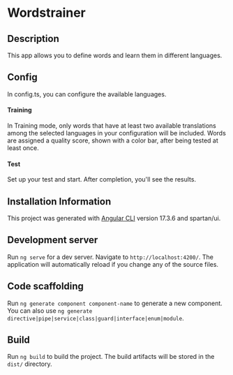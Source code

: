 # Wordstrainer

## Description

This app allows you to define words and learn them in different languages.

## Config
In config.ts, you can configure the available languages.

#### Training
In Training mode, only words that have at least two available translations among the selected languages in your configuration will be included. Words are assigned a quality score, shown with a color bar, after being tested at least once.

#### Test
Set up your test and start. After completion, you'll see the results.

## Installation Information

This project was generated with [Angular CLI](https://github.com/angular/angular-cli) version 17.3.6 and spartan/ui.

## Development server

Run `ng serve` for a dev server. Navigate to `http://localhost:4200/`. The application will automatically reload if you change any of the source files.

## Code scaffolding

Run `ng generate component component-name` to generate a new component. You can also use `ng generate directive|pipe|service|class|guard|interface|enum|module`.

## Build

Run `ng build` to build the project. The build artifacts will be stored in the `dist/` directory.
